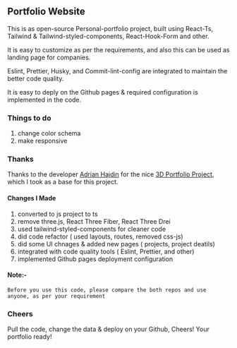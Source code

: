 ## Portfolio Website

This is as open-source Personal-portfolio project, built using React-Ts, Tailwind & Tailwind-styled-components, React-Hook-Form and other.

It is easy to customize as per the requirements, and also this can be used as landing page for companies.

Eslint, Prettier, Husky, and Commit-lint-config are integrated to maintain the better code quality.

It is easy to deply on the Github pages & required configuration is implemented in the code.


### Things to do

1. change color schema
2. make responsive



### Thanks
Thanks to the developer [Adrian Hajdin](https://github.com/adrianhajdin) for the nice [3D Portfolio Project](https://github.com/adrianhajdin/project_3D_developer_portfolio/tree/main), which I took as a base for this project.

#### Changes I Made
1. converted to js project to ts
2. remove three.js, React Three Fiber, React Three Drei
3. used tailwind-styled-components for cleaner code
4. did code refactor ( used layouts, routes, removed css-js)
5. did some UI chnages & added new pages ( projects, project deatils)
6. integrated with code quality tools ( Eslint, Prettier, and other)
7. implemented Github pages deployment configuration


#### Note:-
```Before you use this code, please compare the both repos and use anyone, as per your requirement ```



### Cheers

Pull the code, change the data & deploy on your Github, Cheers! Your portfolio ready!

